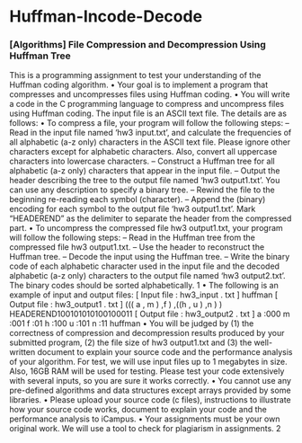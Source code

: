 # Huffman-Incode-Decode
### [Algorithms] File Compression and Decompression Using Huffman Tree


This is a programming assignment to test your understanding of the Huffman coding
algorithm.
• Your goal is to implement a program that compresses and uncompresses files using
Huffman coding.
• You will write a code in the C programming language to compress and uncompress
files using Huffman coding. The input file is an ASCII text file. The details are as
follows:
• To compress a file, your program will follow the following steps:
– Read in the input file named ‘hw3 input.txt’, and calculate the frequencies
of all alphabetic (a-z only) characters in the ASCII text file. Please ignore
other characters except for alphabetic characters. Also, convert all uppercase
characters into lowercase characters.
– Construct a Huffman tree for all alphabetic (a-z only) characters that appear
in the input file.
– Output the header describing the tree to the output file named ‘hw3 output1.txt’.
You can use any description to specify a binary tree.
– Rewind the file to the beginning re-reading each symbol (character).
– Append the (binary) encoding for each symbol to the output file ‘hw3 output1.txt’.
Mark “HEADEREND” as the delimiter to separate the header from the compressed
part.
• To uncompress the compressed file hw3 output1.txt, your program will follow the
following steps:
– Read in the Huffman tree from the compressed file hw3 output1.txt.
– Use the header to reconstruct the Huffman tree.
– Decode the input using the Huffman tree.
– Write the binary code of each alphabetic character used in the input file
and the decoded alphabetic (a-z only) characters to the output file named
‘hw3 output2.txt’. The binary codes should be sorted alphabetically.
1
• The following is an example of input and output files:
[ Input file : hw3_input . txt ]
huffman
[ Output file : hw3_output1 . txt ]
((( a , m ) ,f ) ,((h , u ) ,n ) ) HEADEREND100101010100100011
[ Output file : hw3_output2 . txt ]
a :000
m :001
f :01
h :100
u :101
n :11
huffman
• You will be judged by (1) the correctness of compression and decompression results
produced by your submitted program, (2) the file size of hw3 output1.txt and (3)
the well-written document to explain your source code and the performance analysis
of your algorithm. For test, we will use input files up to 1 megabytes in size. Also,
16GB RAM will be used for testing. Please test your code extensively with several
inputs, so you are sure it works correctly.
• You cannot use any pre-defined algorithms and data structures except arrays provided by some libraries.
• Please upload your source code (c files), instructions to illustrate how your source
code works, document to explain your code and the performance analysis to iCampus.
• Your assignments must be your own original work. We will use a tool to
check for plagiarism in assignments.
2
